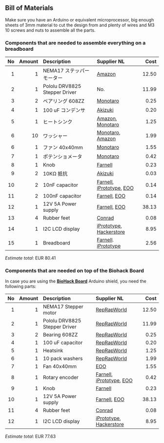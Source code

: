 ## Bill of Materials

Make sure you have an Arduino or equivalent microprocessor, big enough sheets of 3mm material to cut the design from and plenty of wires and M3 10 screws and nuts to assemble all the parts.

### Components that are needed to assemble everything on a breadboard

|No|Amount|Description|Supplier NL|Cost|
| ------------: | ------------: | :------------ | :------------ | ------------: |
|1|1|NEMA17 ステッパーモーター|[Amazon](http://amzn.asia/gKh3T0I)|12.50|
|2|1|Pololu DRV8825 Stepper Driver|No.|11.99|
|3|2|ベアリング 608ZZ|[Monotaro](https://www.monotaro.com/p/0825/0243/)|0.25|
|4|1|100 uF コンデンサ|[Akizuki](http://akizukidenshi.com/catalog/g/gP-05002/)|0.20|
|5|1|ヒートシンク|[Amazon]( http://amzn.asia/fWthTyB), [Monotaro](https://www.monotaro.com/p/3863/7557/)|1.25|
|6|10|ワッシャー|[Monotaro](https://www.monotaro.com/g/00010511/), [Amazon](http://amzn.asia/4aP8dYI)|1.99|
|6|1|ファン 40x40mm|[Monotaro](https://www.monotaro.com/p/7602/6666/)|1.55|
|7|1|ポテンショメータ|[Monotaro](https://www.monotaro.com/p/3918/8222/)|0.42|
|8|1|Knob|[Farnell](http://nl.farnell.com/multicomp/cr-r4-7/knob-soft-touch-d-shaft-black/dp/1440012?ost=1440012)|0.23|
|9|2|10KΩ 抵抗|[Akizuki](http://akizukidenshi.com/catalog/g/gR-25103/)|0.03|
|10|2|10nF capacitor|[Farnell](http://nl.farnell.com/multicomp/mc0805y103m500a5-08mm/cap-mlcc-y5v-10nf-50v-rad/dp/2309024), [iPrototype](https://iprototype.nl/products/components/capacitors/capacitor-0.01-uf), [EOO](http://www.eoo-bv.nl/index.php?_a=viewProd&productId=5695)|0.14|
|11|2|100nF capacitor|[Farnell](http://nl.farnell.com/vishay/k104k15x7rf53h5/cap-mlcc-x7r-100nf-50v-rad/dp/1141777), [EOO](http://www.eoo-bv.nl/index.php?_a=viewProd&productId=13443)|0.14|
|12|1|12V 5A Power supply|[Farnell](http://nl.farnell.com/ideal-power/jyh32-1205000/adaptor-ac-dc-desktop-12v-5a/dp/2532631), [EOO](http://www.eoo-bv.nl/index.php?_a=viewProd&productId=13247)|38.13|
|13|4|Rubber feet|[Conrad](https://www.conrad.nl/nl/toolcraft-elastische-buffer-zelfklevend-pd2104sw-x-h-10-mm-x-4-mm-zwart-1-stuks-401489.html)|0.08|
|14|1|I2C LCD display|[iPrototype](https://iprototype.nl/products/components/led-lcd/lcd16x2-I2C-BL), [Hackerstore](https://www.hackerstore.nl/Artikel/82)|8.95|
|15|1|Breadboard|[Farnell](http://nl.farnell.com/pro-signal/psg-bb-400/breadboard-400-pin-white/dp/2503765). [iPrototype](https://iprototype.nl/products/accessoires/breadboards-prints/halfbreadboard)|2.56|

*Estimate total*: EUR 80.41

### Components that are needed on top of the Biohack Board

In case you are using the [**BioHack Board**](https://github.com/BioHackAcademy/BioHackBoard) Arduino shield, you need the following parts:

|No|Amount|Description|Supplier NL|Cost|
| ------------: | ------------: | :------------ | :------------ | ------------: |
|1|1|NEMA17 Stepper motor|[RepRapWorld](http://reprapworld.com/?products_details&products_id=94&cPath=1614)|12.50|
|2|1|Pololu DRV8825 Stepper Driver|[RepRapWorld](http://reprapworld.com/?products_details&products_id=356)|11.99|
|3|2|Bearing 608ZZ|[RepRapWorld](http://reprapworld.com/?products_details&products_id/24/cPath/1595_1596)|0.25|
|4|1|100 uF capacitor|[RepRapWorld](http://reprapworld.com/?products_details&products_id=45&cPath=1591_1600_1603)|0.20|
|5|1|Heatsink|[RepRapWorld](http://reprapworld.com/?products_details&products_id/67/cPath/1591_1600)|1.25|
|6|1|10 pack washers|[RepRapWorld](http://reprapworld.com/?products_details&products_id/241/cPath/1595_1597_1634)|1.99|
|7|1|Fan 40x40mm|[EOO](http://www.eoo-bv.nl/index.php?_a=viewProd&productId=14963)|1.55|
|8|1|Rotary encoder|[Farnell](http://nl.farnell.com/alps/ec12e1240406/encoder-vertical-12mm-12det-12ppr/dp/2065052), [iPrototype](https://iprototype.nl/products/components/buttons-switches/rotary-encoder), [EOO](http://www.eoo-bv.nl/index.php?_a=viewProd&productId=9553)|0.42|
|9|1|Knob|[Farnell](http://nl.farnell.com/multicomp/cr-r4-7/knob-soft-touch-d-shaft-black/dp/1440012?ost=1440012)|0.23|
|10|1|12V 5A Power supply|[Farnell](http://nl.farnell.com/ideal-power/jyh32-1205000/adaptor-ac-dc-desktop-12v-5a/dp/2532631), [EOO](http://www.eoo-bv.nl/index.php?_a=viewProd&productId=13247)|38.13|
|11|4|Rubber feet|[Conrad](https://www.conrad.nl/nl/toolcraft-elastische-buffer-zelfklevend-pd2104sw-x-h-10-mm-x-4-mm-zwart-1-stuks-401489.html)|0.08|
|12|1|I2C LCD display|[iPrototype](https://iprototype.nl/products/components/led-lcd/lcd16x2-I2C-BL), [Hackerstore](https://www.hackerstore.nl/Artikel/82)|8.95|

*Estimate total*: EUR 77.63
